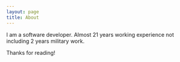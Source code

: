 ```yaml
---
layout: page
title: About
---
```


<p>
 I am a software developer.  Almost 21 years working experience not including 2 years military work.</p>

Thanks for reading!
